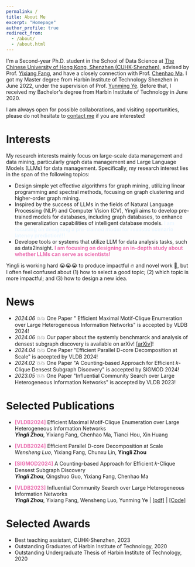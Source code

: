 ```yaml
---
permalink: /
title: About Me
excerpt: "Homepage"
author_profile: true
redirect_from: 
  - /about/
  - /about.html
---
```


I'm a Second-year Ph.D. student in the School of Data Science at [The Chinese University of Hong Kong, Shenzhen (CUHK-Shenzhen)](https://sds.cuhk.edu.cn/endex.html), advised by Prof. [Yixiang Fang](https://fangyixiang.github.io/), and have a closely connection with Prof. [Chenhao Ma](https://chenhao-ma.github.io/). I got my Master degree from Harbin Institute of Technology Shenzhen in June 2022, under the supervision of Prof. [Yunming Ye](https://scholar.google.com/citations?user=n30nnskAAAAJ&hl=zh-CN). Before that, I received my Bachelor's degree from Harbin Institute of Technology in June 2020. 

I am always open for possible collaborations, and visiting opportunities, please do not hesitate to [contact me](yinglizhou@link.cuhk.edu.cn) if you are interested!
# Interests
My  research interests mainly focus on large-scale data management and data mining, particularly graph data management and Large Language Models (LLMs) for data management. Specifically, my research interest lies in the span of the following topics:

- Design simple yet effective algorithms for graph mining, utilizing linear programming and spectral methods, focusing on graph clustering and higher-order graph mining. 
- Inspired by the success of LLMs in the fields of Natural Language Processing (NLP) and Computer Vision (CV), Yingli aims to develop pre-trained models for databases, including graph databases, to enhance the generalization capabilities of intelligent database models. **<font color="#eaf6ff">I am focusing on designing a pre-trained model for realistic scenario latency prediction!!!</font>**
- Develope tools or systems that utilize LLM for data analysis tasks, such as data2insight. **<font color="#ea6eaf">I am focusing on designing an in-depth study about whether LLMs can serve as scientists!</font>**

Yingli is working hard 😭😭😭 to produce impactful 🔥 and novel work 🌟, but I often feel confused about (1) how to select a good topic; (2) which topic is more impactful; and (3) how to design a new idea.









#  News
- *2024.06* 💥💥 One Paper " Efficient Maximal Motif-Clique Enumeration over Large Heterogeneous Information Networks" is accepted by VLDB 2024!
- *2024.06* 💥💥 Our paper about the systemly benchmarck and analysis of densest subgraph discovery is available on arXiv! [[arXiv]](https://arxiv.org/pdf/2406.04738)!
- *2024.04* 💥💥 One Paper "Efficient Parallel D-core Decomposition at Scale" is accepted by VLDB 2024!
- *2024.02* 💥💥 One Paper "A Counting-based Approach for Efficient 𝑘-Clique Densest Subgraph Discovery" is accepted by SIGMOD 2024!
- *2023.05* 💥💥 One Paper "Influential Community Search over Large Heterogeneous Information Networks" is accepted by VLDB 2023!

# Selected Publications 
- **<font color="#ea6eaf">[VLDB2024]</font>** Efficient Maximal Motif-Clique Enumeration over Large Heterogeneous Information Networks   
_**Yingli Zhou**_, Yixiang Fang, Chenhao Ma, Tianci Hou, Xin Huang

- **<font color="#ea6eaf">[VLDB2024]</font>** Efficient Parallel D-core Decomposition at Scale   
_Wensheng Luo_,  Yixiang Fang, Chunxu Lin, **Yingli Zhou**

- **<font color="#ea6eaf">[SIGMOD2024]</font>** A Counting-based Approach for Efficient 𝑘-Clique Densest Subgraph Discovery   
_**Yingli Zhou**_, Qingshuo Guo, Yixiang Fang, Chenhao Ma 

- **<font color="#ea6eaf">[VLDB2023]</font>** Influential Community Search over Large Heterogeneous Information Networks    
_**Yingli Zhou**_, Yixiang Fang, Wensheng Luo, Yunming Ye \| [[pdf]](https://www.vldb.org/pvldb/vol16/p2047-zhou.pdf) \| [[Code]](https://github.com/JayLZhou/ICSH) 





# Selected Awards

- Best teaching assistant, CUHK-Shenzhen, 2023
- Outstanding Graduates of Harbin Institute of Technology, 2020
- Outstanding Undergraduate Thesis of Harbin Institute of Technology, 2020


